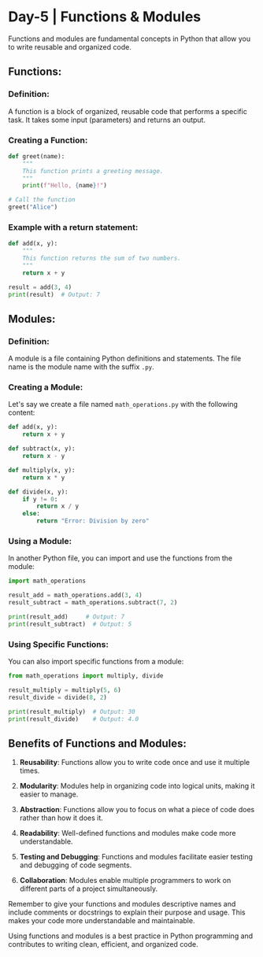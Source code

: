 # Day-5 | Functions & Modules

Functions and modules are fundamental concepts in Python that allow you to write reusable and organized code. 

## Functions:

### Definition:
A function is a block of organized, reusable code that performs a specific task. It takes some input (parameters) and returns an output.

### Creating a Function:
```python
def greet(name):
    """
    This function prints a greeting message.
    """
    print(f"Hello, {name}!")

# Call the function
greet("Alice")
```

### Example with a return statement:
```python
def add(x, y):
    """
    This function returns the sum of two numbers.
    """
    return x + y

result = add(3, 4)
print(result)  # Output: 7
```

## Modules:

### Definition:
A module is a file containing Python definitions and statements. The file name is the module name with the suffix `.py`.

### Creating a Module:
Let's say we create a file named `math_operations.py` with the following content:

```python
def add(x, y):
    return x + y

def subtract(x, y):
    return x - y

def multiply(x, y):
    return x * y

def divide(x, y):
    if y != 0:
        return x / y
    else:
        return "Error: Division by zero"
```

### Using a Module:
In another Python file, you can import and use the functions from the module:

```python
import math_operations

result_add = math_operations.add(3, 4)
result_subtract = math_operations.subtract(7, 2)

print(result_add)     # Output: 7
print(result_subtract)  # Output: 5
```

### Using Specific Functions:
You can also import specific functions from a module:

```python
from math_operations import multiply, divide

result_multiply = multiply(5, 6)
result_divide = divide(8, 2)

print(result_multiply)  # Output: 30
print(result_divide)    # Output: 4.0
```

## Benefits of Functions and Modules:

1. **Reusability**: Functions allow you to write code once and use it multiple times.

2. **Modularity**: Modules help in organizing code into logical units, making it easier to manage.

3. **Abstraction**: Functions allow you to focus on what a piece of code does rather than how it does it.

4. **Readability**: Well-defined functions and modules make code more understandable.

5. **Testing and Debugging**: Functions and modules facilitate easier testing and debugging of code segments.

6. **Collaboration**: Modules enable multiple programmers to work on different parts of a project simultaneously.

Remember to give your functions and modules descriptive names and include comments or docstrings to explain their purpose and usage. This makes your code more understandable and maintainable.

Using functions and modules is a best practice in Python programming and contributes to writing clean, efficient, and organized code.
